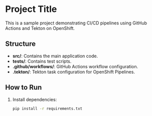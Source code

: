 # Project Title

This is a sample project demonstrating CI/CD pipelines using GitHub Actions and Tekton on OpenShift.

## Structure

- **src/**: Contains the main application code.
- **tests/**: Contains test scripts.
- **.github/workflows/**: GitHub Actions workflow configuration.
- **.tekton/**: Tekton task configuration for OpenShift Pipelines.

## How to Run

1. Install dependencies:
   ```bash
   pip install -r requirements.txt
